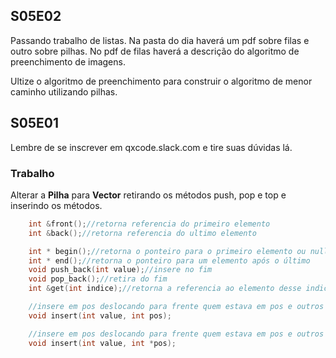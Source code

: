
## S05E02
Passando trabalho de listas.
Na pasta do dia haverá um pdf sobre filas e outro sobre pilhas. No pdf de filas haverá a descrição do algoritmo de preenchimento de imagens.

Ultize o algoritmo de preenchimento para construir o algoritmo de menor caminho utilizando pilhas.

## S05E01
Lembre de se inscrever em qxcode.slack.com e tire suas dúvidas lá.

### Trabalho
Alterar a **Pilha** para **Vector** retirando os métodos push, pop e top e inserindo os métodos.

```c++
    int &front();//retorna referencia do primeiro elemento
    int &back();//retorna referencia do ultimo elemento

    int * begin();//retorna o ponteiro para o primeiro elemento ou nullptr
    int * end();//retorna o ponteiro para um elemento após o último
    void push_back(int value);//insere no fim
    void pop_back();//retira do fim
    int &get(int indice);//retorna a referencia ao elemento desse indice

    //insere em pos deslocando para frente quem estava em pos e outros
    void insert(int value, int pos);

    //insere em pos deslocando para frente quem estava em pos e outros
    void insert(int value, int *pos);
```
